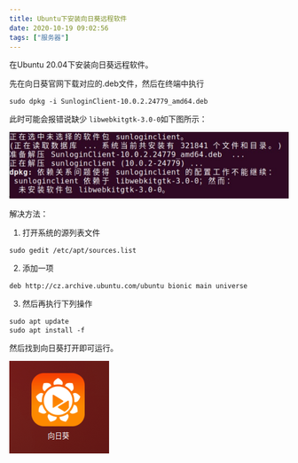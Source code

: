 ```yaml
---
title: Ubuntu下安装向日葵远程软件
date: 2020-10-19 09:02:56
tags: ["服务器"]
---
```


在Ubuntu 20.04下安装向日葵远程软件。

<!-- more -->

先在向日葵官网下载对应的.deb文件，然后在终端中执行

```shell
sudo dpkg -i SunloginClient-10.0.2.24779_amd64.deb
```

此时可能会报错说缺少 `libwebkitgtk-3.0-0`如下图所示：

![libwebkitgtk-3.0-0](../attachment/problems/libwebkitgtk-3.0-0.webp)

解决方法：

1. 打开系统的源列表文件

```shell
sudo gedit /etc/apt/sources.list
```

2. 添加一项

```shell
deb http://cz.archive.ubuntu.com/ubuntu bionic main universe
```

3. 然后再执行下列操作

``` shell
sudo apt update
sudo apt install -f
```

然后找到向日葵打开即可运行。

![image-20201019164808406](../attachment/problems/SunloginClient.webp)

